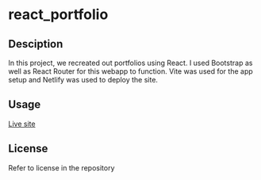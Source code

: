 # react_portfolio

## Desciption

In this project, we recreated out portfolios using React. I used Bootstrap as well as React Router for this webapp to function. Vite was used for the app setup and Netlify was used to deploy the site.

## Usage

[Live site](https://kevintportfolio.netlify.app/)

## License

Refer to license in the repository